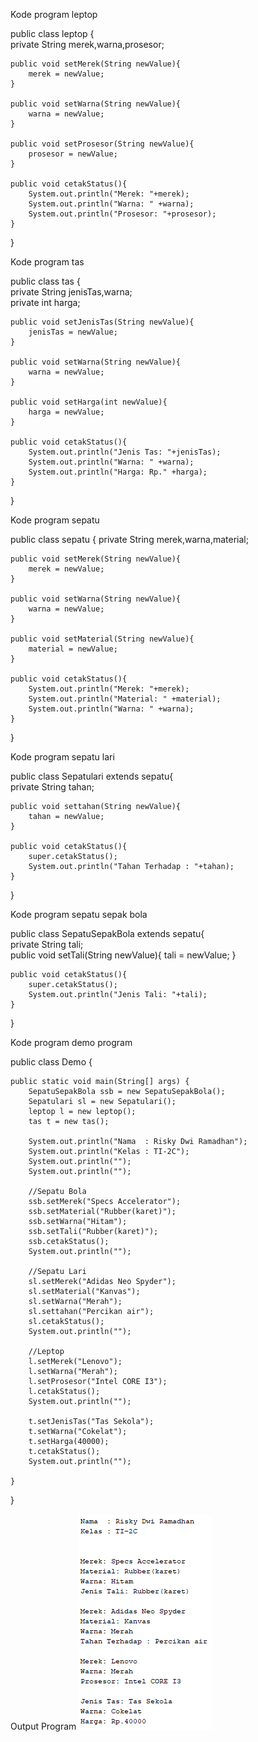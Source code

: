 Kode program leptop

public class leptop {    
    private String merek,warna,prosesor;
    
    public void setMerek(String newValue){
        merek = newValue;
    }    
    
    public void setWarna(String newValue){
        warna = newValue;
    }       
    
    public void setProsesor(String newValue){
        prosesor = newValue;
    }       
    
    public void cetakStatus(){
        System.out.println("Merek: "+merek);
        System.out.println("Warna: " +warna);
        System.out.println("Prosesor: "+prosesor);
    }
}


Kode program tas

public class tas {    
    private String jenisTas,warna;    
    private int harga;
    
    public void setJenisTas(String newValue){
        jenisTas = newValue;
    }    
    
    public void setWarna(String newValue){
        warna = newValue;
    }       
    
    public void setHarga(int newValue){
        harga = newValue;
    }       
    
    public void cetakStatus(){
        System.out.println("Jenis Tas: "+jenisTas);
        System.out.println("Warna: " +warna);
        System.out.println("Harga: Rp." +harga);
    }
}


Kode program sepatu

public class sepatu {
    private String merek,warna,material;    
    
    public void setMerek(String newValue){
        merek = newValue;
    }    
    
    public void setWarna(String newValue){
        warna = newValue;
    }       
    
    public void setMaterial(String newValue){
        material = newValue;
    }       
    
    public void cetakStatus(){
        System.out.println("Merek: "+merek);
        System.out.println("Material: " +material);
        System.out.println("Warna: " +warna);
    }
}


Kode program sepatu lari

public class Sepatulari extends sepatu{        
    private String tahan;    
        
    public void settahan(String newValue){
        tahan = newValue;
    }   
    
    public void cetakStatus(){
        super.cetakStatus();  
        System.out.println("Tahan Terhadap : "+tahan);
    }
}


Kode program sepatu sepak bola

public class SepatuSepakBola extends sepatu{    
    private String tali;   
    public void setTali(String newValue){
        tali = newValue;
    }   
    
    public void cetakStatus(){  
        super.cetakStatus();
        System.out.println("Jenis Tali: "+tali);
    }
}


Kode program demo program

public class Demo {

    public static void main(String[] args) {
        SepatuSepakBola ssb = new SepatuSepakBola();
        Sepatulari sl = new Sepatulari();
        leptop l = new leptop();
        tas t = new tas();
        
        System.out.println("Nama  : Risky Dwi Ramadhan");
        System.out.println("Kelas : TI-2C");
        System.out.println("");
        System.out.println("");
        
        //Sepatu Bola        
        ssb.setMerek("Specs Accelerator");
        ssb.setMaterial("Rubber(karet)");
        ssb.setWarna("Hitam");
        ssb.setTali("Rubber(karet)");
        ssb.cetakStatus();
        System.out.println("");
        
        //Sepatu Lari        
        sl.setMerek("Adidas Neo Spyder");
        sl.setMaterial("Kanvas");
        sl.setWarna("Merah");
        sl.settahan("Percikan air");
        sl.cetakStatus();
        System.out.println("");
        
        //Leptop       
        l.setMerek("Lenovo");
        l.setWarna("Merah");
        l.setProsesor("Intel CORE I3");
        l.cetakStatus();
        System.out.println("");
        
        t.setJenisTas("Tas Sekola");
        t.setWarna("Cokelat");
        t.setHarga(40000);
        t.cetakStatus();
        System.out.println("");
        
    }
    
}

Output Program
<img src="image/Output.png" />
